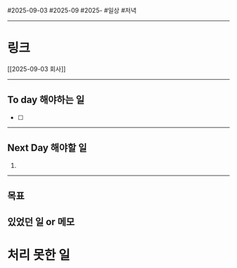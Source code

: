 #2025-09-03 #2025-09 #2025-
#일상 #저녁 

-------
# 링크
[[2025-09-03 회사]]

---
## To day 해야하는 일
- [ ] 

---
## Next Day 해야할 일
1. 

---

## 목표


## 있었던 일  or 메모


# 처리 못한 일